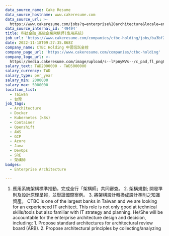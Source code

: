 ```yaml
---
data_source_name: Cake Resume
data_source_hostname: www.cakeresume.com
data_source_url: >-
  https://www.cakeresume.com/jobs?q=enterprise%20architecture&locale=en&range%5Bsalary_range%5D%5Bmin%5D=1000000
data_source_internal_id: '49494'
title: 科技金融_高級企業架構師(應用系統)
job_url: 'https://www.cakeresume.com/companies/ctbc-holding/jobs/ba3bf2'
date: 2022-11-18T09:27:35.868Z
company_name: CTBC Holding 中國信託金控
company_page_url: 'https://www.cakeresume.com/companies/ctbc-holding'
company_logo_url: >-
  https://media.cakeresume.com/image/upload/s--lFpAyWVs--/c_pad,fl_png8,h_200,w_200/v1564465077/jaahzogkgdfd5ydubryd.png
salary_text: TWD2000000 - TWD5000000
salary_currency: TWD
salary_type: per_year
salary_min: 2000000
salary_max: 5000000
location_list:
  - Taiwan
  - 台灣
job_tags:
  - Architecture
  - Docker
  - Kubernetes (k8s)
  - Container
  - Openshift
  - AWS
  - GCP
  - Azure
  - Java
  - DevOps
  - SRE
  - 架構師
badges:
  - Enterprise Architecture

---
```


1. 應用系統架構標準推動，完成全行「架構師」共同審查。 2. 架構規劃; 開發準則及設計原理呈報，並舉證國際案例。 3. 將架構設計轉換成設計準則之知識資產。 CTBC is one of the largest banks in Taiwan and we are looking for an experienced IT architect. This role is not only good at technical skills/tools but also familiar with IT strategy and planning. He/She will be accountable for the enterprise architecture design and decision, including: 1. Propose standard architectures for architectural review board (ARB). 2. Propose architectural principles by collecting/analyzing